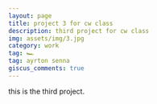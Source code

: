 ```yaml
---
layout: page
title: project 3 for cw class
description: third project for cw class
img: assets/img/3.jpg
category: work
tag: 🏎️
tag: ayrton senna
giscus_comments: true
---
```


this is the third project.
